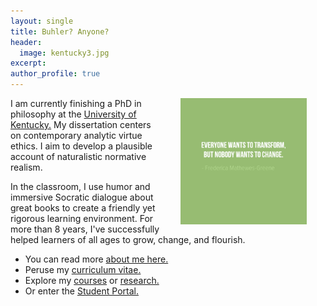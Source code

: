 ```yaml
---
layout: single
title: Buhler? Anyone?
header: 
  image: kentucky3.jpg
excerpt: 
author_profile: true
---
```


<img src="/images/greene5.jpeg" alt="Transform by changing" hspace="30px" align="right" width="40%"> 

I am currently finishing a PhD in philosophy at the [University of Kentucky.](https://philosophy.as.uky.edu/users/kebu226) My dissertation centers on contemporary analytic virtue ethics. I aim to develop a plausible account of naturalistic normative realism.

In the classroom, I use humor and immersive Socratic dialogue about great books to create a friendly yet rigorous learning environment. For more than 8 years, I've successfully helped learners of all ages to grow, change, and flourish. 

* You can read more [about me here.](/about)
* Peruse my [curriculum vitae.](/cv)
* Explore my [courses](/teaching) or [research.](/research)
* Or enter the [Student Portal.](/students) 

<br>